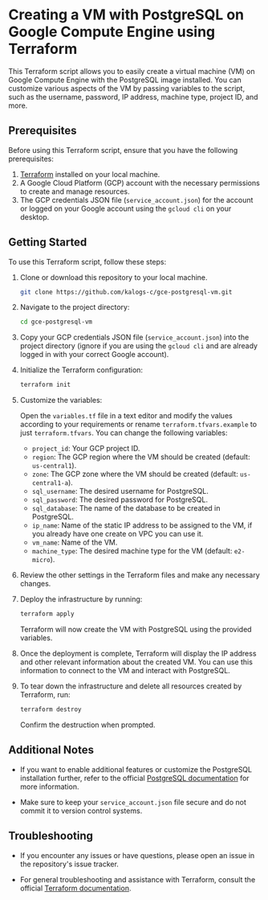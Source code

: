 # Creating a VM with PostgreSQL on Google Compute Engine using Terraform

This Terraform script allows you to easily create a virtual machine (VM) on
Google Compute Engine with the PostgreSQL image installed. You can customize
various aspects of the VM by passing variables to the script, such as the
username, password, IP address, machine type, project ID, and more.

## Prerequisites

Before using this Terraform script, ensure that you have the following
prerequisites:

1. [Terraform](https://www.terraform.io/) installed on your local machine.
2. A Google Cloud Platform (GCP) account with the necessary permissions to
   create and manage resources.
3. The GCP credentials JSON file (`service_account.json`) for the account or
   logged on your Google account using the `gcloud cli` on your desktop.

## Getting Started

To use this Terraform script, follow these steps:

1. Clone or download this repository to your local machine.

   ```bash
   git clone https://github.com/kalogs-c/gce-postgresql-vm.git
   ```

2. Navigate to the project directory:

   ```bash
   cd gce-postgresql-vm
   ```

3. Copy your GCP credentials JSON file (`service_account.json`) into the project
   directory (ignore if you are using the `gcloud cli` and are already logged in
   with your correct Google account).

4. Initialize the Terraform configuration:

   ```bash
   terraform init
   ```

5. Customize the variables:

   Open the `variables.tf` file in a text editor and modify the values according
   to your requirements or rename `terraform.tfvars.example` to just
   `terraform.tfvars`. You can change the following variables:

   - `project_id`: Your GCP project ID.
   - `region`: The GCP region where the VM should be created (default:
     `us-central1`).
   - `zone`: The GCP zone where the VM should be created (default:
     `us-central1-a`).
   - `sql_username`: The desired username for PostgreSQL.
   - `sql_password`: The desired password for PostgreSQL.
   - `sql_database`: The name of the database to be created in PostgreSQL.
   - `ip_name`: Name of the static IP address to be assigned to the VM, if you
     already have one create on VPC you can use it.
   - `vm_name`: Name of the VM.
   - `machine_type`: The desired machine type for the VM (default: `e2-micro`).

6. Review the other settings in the Terraform files and make any necessary
   changes.

7. Deploy the infrastructure by running:

   ```bash
   terraform apply
   ```

   Terraform will now create the VM with PostgreSQL using the provided
   variables.

8. Once the deployment is complete, Terraform will display the IP address and
   other relevant information about the created VM. You can use this information
   to connect to the VM and interact with PostgreSQL.

9. To tear down the infrastructure and delete all resources created by
   Terraform, run:

   ```bash
   terraform destroy
   ```

   Confirm the destruction when prompted.

## Additional Notes

- If you want to enable additional features or customize the PostgreSQL
  installation further, refer to the official
  [PostgreSQL documentation](https://www.postgresql.org/docs/) for more
  information.

- Make sure to keep your `service_account.json` file secure and do not commit it
  to version control systems.

## Troubleshooting

- If you encounter any issues or have questions, please open an issue in the
  repository's issue tracker.

- For general troubleshooting and assistance with Terraform, consult the
  official [Terraform documentation](https://learn.hashicorp.com/terraform).

